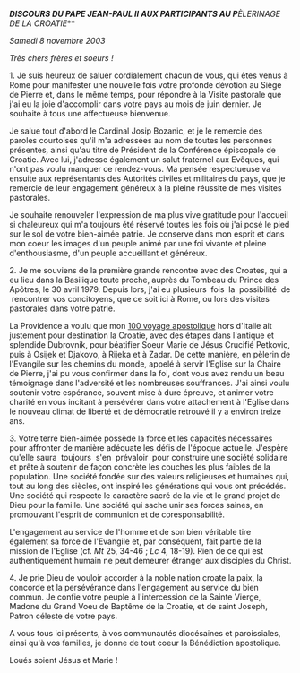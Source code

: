 ***DISCOURS DU PAPE JEAN-PAUL II*** ***AUX PARTICIPANTS AU P**ÈLERINAGE DE LA CROATIE***

*Samedi 8 novembre 2003*

*Très chers frères et soeurs !*

1. Je suis heureux de saluer cordialement chacun de vous, qui êtes venus à Rome pour manifester une nouvelle fois votre profonde dévotion au Siège de Pierre et, dans le même temps, pour répondre à la Visite pastorale que j'ai eu la joie d'accomplir dans votre pays au mois de juin dernier. Je souhaite à tous une affectueuse bienvenue.

Je salue tout d'abord le Cardinal Josip Bozanic, et je le remercie des paroles courtoises qu'il m'a adressées au nom de toutes les personnes présentes, ainsi qu'au titre de Président de la Conférence épiscopale de Croatie. Avec lui, j'adresse également un salut fraternel aux Evêques, qui n'ont pas voulu manquer ce rendez-vous. Ma pensée respectueuse va ensuite aux représentants des Autorités civiles et militaires du pays, que je remercie de leur engagement généreux à la pleine réussite de mes visites pastorales.

Je souhaite renouveler l'expression de ma plus vive gratitude pour l'accueil si chaleureux qui m'a toujours été réservé toutes les fois où j'ai posé le pied sur le sol de votre bien-aimée patrie. Je conserve dans mon esprit et dans mon coeur les images d'un peuple animé par une foi vivante et pleine d'enthousiasme, d'un peuple accueillant et généreux.

2. Je me souviens de la première grande rencontre avec des Croates, qui a eu lieu dans la Basilique toute proche, auprès du Tombeau du Prince des Apôtres, le 30 avril 1979. Depuis lors, j'ai eu plusieurs  fois  la  possibilité  de  rencontrer vos concitoyens, que ce soit ici à Rome, ou lors des visites pastorales dans votre patrie.

La Providence a voulu que mon [100 voyage apostolique](/content/john-paul-ii/fr/travels/sub_index2003/trav_croatia-2003.html) hors d'Italie ait justement pour destination la Croatie, avec des étapes dans l'antique et splendide Dubrovnik, pour béatifier Soeur Marie de Jésus Crucifié Petkovic, puis à Osijek et Djakovo, à Rijeka et à Zadar. De cette manière, en pèlerin de l'Evangile sur les chemins du monde, appelé à servir l'Eglise sur la Chaire de Pierre, j'ai pu vous confirmer dans la foi, dont vous avez rendu un beau témoignage dans l'adversité et les nombreuses souffrances. J'ai ainsi voulu soutenir votre espérance, souvent mise à dure épreuve, et animer votre charité en vous incitant à persévérer dans votre attachement à l'Eglise dans le nouveau climat de liberté et de démocratie retrouvé il y a environ treize ans.

3. Votre terre bien-aimée possède la force et les capacités nécessaires pour affronter de manière adéquate les défis de l'époque actuelle. J'espère qu'elle saura  toujours  s'en  prévaloir  pour construire une société solidaire et prête à soutenir de façon concrète les couches les plus faibles de la population. Une société fondée sur des valeurs religieuses et humaines qui, tout au long des siècles, ont inspiré les générations qui vous ont précédés. Une société qui respecte le caractère sacré de la vie et le grand projet de Dieu pour la famille. Une société qui sache unir ses forces saines, en promouvant l'esprit de communion et de coresponsabilité.

L'engagement au service de l'homme et de son bien véritable tire également sa force de l'Evangile et, par conséquent, fait partie de la mission de l'Eglise (cf. *Mt* 25, 34-46 ; *Lc* 4, 18-19). Rien de ce qui est authentiquement humain ne peut demeurer étranger aux disciples du Christ.

4. Je prie Dieu de vouloir accorder à la noble nation croate la paix, la concorde et la persévérance dans l'engagement au service du bien commun. Je confie votre peuple à l'intercession de la Sainte Vierge, Madone du Grand Voeu de Baptême de la Croatie, et de saint Joseph, Patron céleste de votre pays.

A vous tous ici présents, à vos communautés diocésaines et paroissiales, ainsi qu'à vos familles, je donne de tout coeur la Bénédiction apostolique.

Loués soient Jésus et Marie !